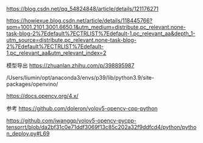 https://blog.csdn.net/qq_54824848/article/details/121176271

https://howiexue.blog.csdn.net/article/details/118445766?spm=1001.2101.3001.6650.1&utm_medium=distribute.pc_relevant.none-task-blog-2%7Edefault%7ECTRLIST%7Edefault-1.pc_relevant_aa&depth_1-utm_source=distribute.pc_relevant.none-task-blog-2%7Edefault%7ECTRLIST%7Edefault-1.pc_relevant_aa&utm_relevant_index=2

模型导出
https://zhuanlan.zhihu.com/p/398895987

/Users/liumin/opt/anaconda3/envs/p39/lib/python3.9/site-packages/openvino/

https://docs.opencv.org/4.x/

参考
https://github.com/doleron/yolov5-opencv-cpp-python

https://github.com/iwanggp/yolov5-opencv-pycpp-tensorrt/blob/da2bf31c0e71ddf3069f13c85c202a32f9ddfcd4/python/python_deploy.py#L69